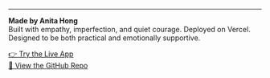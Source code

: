 ---

**Made by Anita Hong**  
Built with empathy, imperfection, and quiet courage. Deployed on Vercel. Designed to be both practical and emotionally supportive.

[👉 Try the Live App](https://your-vercel-url.vercel.app)  
[🔗 View the GitHub Repo](https://github.com/your-username/sort-my-brain)

